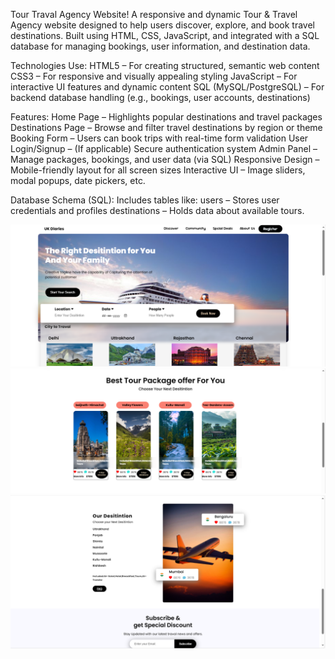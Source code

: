 Tour Traval Agency Website!
A responsive and dynamic Tour & Travel Agency website designed to help users discover, explore, and book travel destinations. Built using HTML, CSS, JavaScript, and integrated with a SQL database for managing bookings, user information, and destination data.

Technologies Use:
HTML5 – For creating structured, semantic web content
CSS3 – For responsive and visually appealing styling
JavaScript – For interactive UI features and dynamic content
SQL (MySQL/PostgreSQL) – For backend database handling (e.g., bookings, user accounts, destinations)

Features:
Home Page – Highlights popular destinations and travel packages
Destinations Page – Browse and filter travel destinations by region or theme
Booking Form – Users can book trips with real-time form validation
User Login/Signup – (If applicable) Secure authentication system
Admin Panel – Manage packages, bookings, and user data (via SQL)
Responsive Design – Mobile-friendly layout for all screen sizes
Interactive UI – Image sliders, modal popups, date pickers, etc.

Database Schema (SQL):
Includes tables like:
users – Stores user credentials and profiles
destinations – Holds data about available tours.

![image alt]( https://github.com/buildwithmansi123/Tour-Traval-Agency-Website/blob/c0b01c6331c661c42504d60db65bbee0710e2c9b/img.png)
![image alt](https://github.com/buildwithmansi123/Tour-Traval-Agency-Website/blob/14dc5c772ad086bd9343161d85927bd709d5565c/img2.png)
![image alt](https://github.com/buildwithmansi123/Tour-Traval-Agency-Website/blob/0bc40d0fdc15d5d303c4ba8cc6a6d31355503e67/img3.png)




